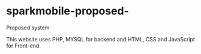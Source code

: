 # sparkmobile-proposed-
Proposed system

This website uses PHP, MYSQL for backend and HTML, CSS and JavaScript for Front-end.
